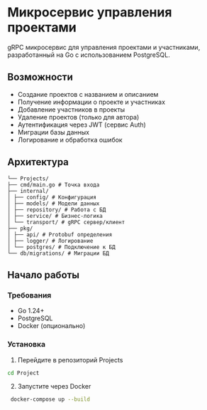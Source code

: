 # Микросервис управления проектами

gRPC микросервис для управления проектами и участниками, разработанный на Go с использованием PostgreSQL.

## Возможности

- Создание проектов с названием и описанием
- Получение информации о проекте и участниках
- Добавление участников в проекты
- Удаление проектов (только для автора)
- Аутентификация через JWT (сервис Auth)
- Миграции базы данных
- Логирование и обработка ошибок

## Архитектура
```
└── Projects/
├── cmd/main.go # Точка входа
├── internal/
│ ├── config/ # Конфигурация
│ ├── models/ # Модели данных
│ ├── repository/ # Работа с БД
│ ├── service/ # Бизнес-логика
│ └── transport/ # gRPC сервер/клиент
├── pkg/
│ ├── api/ # Protobuf определения
│ ├── logger/ # Логирование
│ └── postgres/ # Подключение к БД
└── db/migrations/ # Миграции БД
```


## Начало работы

### Требования

- Go 1.24+
- PostgreSQL
- Docker (опционально)

### Установка

1. Перейдите в репозиторий Projects
```bash
cd Project
```
2. Запустите через Docker
```bash
 docker-compose up --build
```
